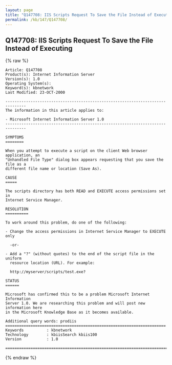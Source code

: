 ```yaml
---
layout: page
title: "Q147708: IIS Scripts Request To Save the File Instead of Executing"
permalink: /kb/147/Q147708/
---
```


## Q147708: IIS Scripts Request To Save the File Instead of Executing

{% raw %}

	Article: Q147708
	Product(s): Internet Information Server
	Version(s): 1.0
	Operating System(s): 
	Keyword(s): kbnetwork
	Last Modified: 23-OCT-2000
	
	-------------------------------------------------------------------------------
	The information in this article applies to:
	
	- Microsoft Internet Information Server 1.0 
	-------------------------------------------------------------------------------
	
	SYMPTOMS
	========
	
	When you attempt to execute a script on the client Web browser application, an
	"Unhandled File Type" dialog box appears requesting that you save the file as a
	different file name or location (Save As).
	
	CAUSE
	=====
	
	The scripts directory has both READ and EXECUTE access permissions set in
	Internet Service Manager.
	
	RESOLUTION
	==========
	
	To work around this problem, do one of the following:
	
	- Change the access permissions in Internet Service Manager to EXECUTE only
	
	  -or-
	
	- Add a "?" (without quotes) to the end of the script file in the uniform
	  resource location (URL). For example:
	
	  http://myserver/scripts/test.exe?
	
	STATUS
	======
	
	Microsoft has confirmed this to be a problem Microsoft Internet Information
	Server 1.0. We are researching this problem and will post new information here
	in the Microsoft Knowledge Base as it becomes available.
	
	Additional query words: prodiis
	======================================================================
	Keywords          : kbnetwork 
	Technology        : kbiisSearch kbiis100
	Version           : 1.0
	
	=============================================================================
	

{% endraw %}
